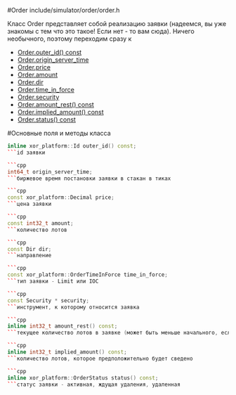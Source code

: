 #Order
include/simulator/order/order.h



Класс Order представляет собой реализацию заявки (надеемся, вы уже знакомы с тем что это такое! Если нет - то вам сюда). Ничего необычного, поэтому переходим сразу к


* [Order.outer_id() const](#outer_id)
* [Order.origin_server_time](#origin_server_time)
* [Order.price](#price)
* [Order.amount](#amount)
* [Order.dir](#dir)
* [Order.time_in_force](#time_in_force)
* [Order.security](#security)
* [Order.amount_rest() const](#amount_rest)
* [Order.implied_amount() const](#implied_amount)
* [Order.status() const](#status)

#Основные поля и методы класса

```cpp
inline xor_platform::Id outer_id() const;
```id заявки

```cpp
int64_t origin_server_time;
```биржевое время постановки заявки в стакан в тиках

```cpp
const xor_platform::Decimal price;
```цена заявки

```cpp
const int32_t amount;
```количество лотов

```cpp
const Dir dir;
```направление

```cpp
const xor_platform::OrderTimeInForce time_in_force;
```тип заявки - Limit или IOC

```cpp
const Security * security;
```инструмент, к которому относится заявка

```cpp
inline int32_t amount_rest() const;
```текущее количество лотов в заявке (может быть меньше начального, если были сделки с ее участием)

```cpp
inline int32_t implied_amount() const;
```количество лотов, которое предположительно будет сведено

```cpp
inline xor_platform::OrderStatus status() const;
```статус заявки - активная, ждущая удаления, удаленная

